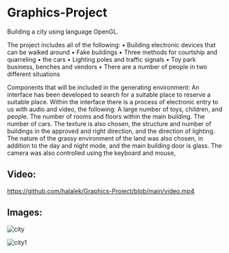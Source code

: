 # Graphics-Project
Building a city using language OpenGL.

The project includes all of the following:
• Building electronic devices that can be walked around
• Fake buildings
• Three methods for courtship and quarreling
• the cars
• Lighting poles and traffic signals
• Toy park business, benches and vendors
• There are a number of people in two different situations

Components that will be included in the generating environment:
An interface has been developed to search for a suitable place to reserve a suitable place. Within the interface there is a process of electronic entry to us with audio and video, the following:
A large number of toys, children, and people. The number of rooms and floors within the main building. The number of cars. The texture is also chosen, the structure and number of buildings in the approved and right direction, and the direction of lighting.
The nature of the grassy environment of the land was also chosen, in addition to the day and night mode, and the main building door is glass. The camera was also controlled using the keyboard and mouse,


## Video:
https://github.com/halalek/Graphics-Project/blob/main/video.mp4


## Images:
![city](https://github.com/halalek/-Graphics-Project/assets/112726630/0a85d3d3-cc3a-4fce-b075-098db3f4c7e1)


![city1](https://github.com/halalek/-Graphics-Project/assets/112726630/2d999054-d6e8-4e04-bb92-4fc4c2c9d655)
